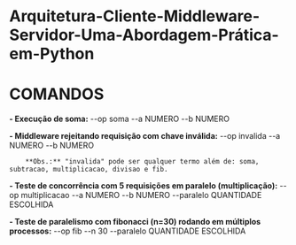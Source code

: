# Arquitetura-Cliente-Middleware-Servidor-Uma-Abordagem-Prática-em-Python

# COMANDOS
**- Execução de soma:** --op soma --a NUMERO --b NUMERO

**- Middleware rejeitando requisição com chave inválida:** --op invalida --a NUMERO --b NUMERO
    
        **Obs.:** "invalida" pode ser qualquer termo além de: soma, subtracao, multiplicacao, divisao e fib.

**- Teste de concorrência com 5 requisições em paralelo (multiplicação):** --op multiplicacao --a NUMERO --b NUMERO --paralelo QUANTIDADE ESCOLHIDA

**- Teste de paralelismo com fibonacci (n=30) rodando em múltiplos processos:** --op fib --n 30 --paralelo QUANTIDADE ESCOLHIDA
